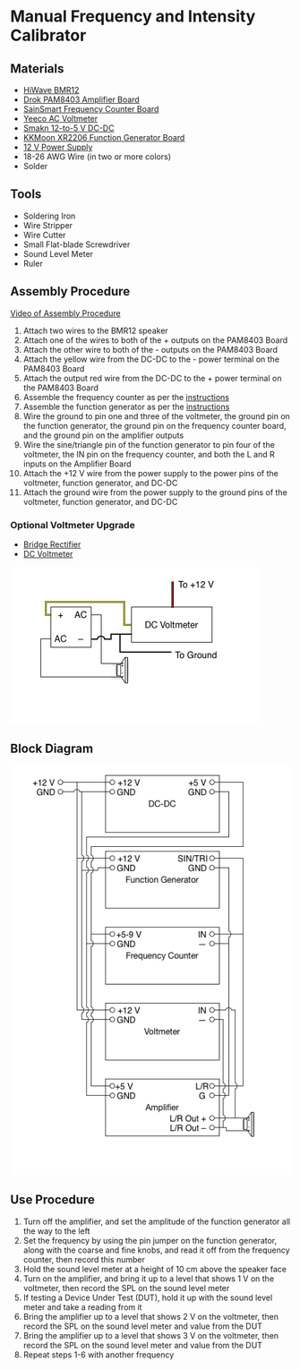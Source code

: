 # Manual Frequency and Intensity Calibrator

## Materials
- [HiWave BMR12](https://www.amazon.com/gp/product/B0008JHBOQ/ref=od_aui_detailpages00?ie=UTF8&psc=1)
- [Drok PAM8403 Amplifier Board](https://www.amazon.com/gp/product/B00C4N410G/ref=od_aui_detailpages00?ie=UTF8&psc=1)
- [SainSmart Frequency Counter Board](https://www.amazon.com/gp/product/B00U29OHP8/ref=od_aui_detailpages00?ie=UTF8&psc=1)
- [Yeeco AC Voltmeter](https://www.amazon.com/gp/product/B00PZBEJ7Y/ref=od_aui_detailpages00?ie=UTF8&psc=1)
- [Smakn 12-to-5 V DC-DC](https://www.amazon.com/gp/product/B00CXKBJI2/ref=od_aui_detailpages00?ie=UTF8&psc=1)
- [KKMoon XR2206 Function Generator Board](https://www.amazon.com/gp/product/B01HM70CMY/ref=oh_aui_detailpage_o00_s00?ie=UTF8&psc=1)
- [12 V Power Supply](https://www.amazon.com/gp/product/B019Q3U72M/ref=od_aui_detailpages00?ie=UTF8&psc=1)
- 18-26 AWG Wire (in two or more colors)
- Solder

## Tools
- Soldering Iron
- Wire Stripper
- Wire Cutter
- Small Flat-blade Screwdriver
- Sound Level Meter
- Ruler

## Assembly Procedure
[Video of Assembly Procedure](https://www.youtube.com/watch?v=CmCu5KOqpDA)
1. Attach two wires to the BMR12 speaker
2. Attach one of the wires to both of the + outputs on the PAM8403 Board
3. Attach the other wire to both of the - outputs on the PAM8403 Board
4. Attach the yellow wire from the DC-DC to the - power terminal on the PAM8403 Board
5. Attach the output red wire from the DC-DC to the + power terminal on the PAM8403 Board
6. Assemble the frequency counter as per the [instructions](https://s3-ap-northeast-1.amazonaws.com/sain-amzn/21/21-010-340/21-010-340.zip)
7. Assemble the function generator as per the [instructions](https://www.dropbox.com/s/x9azf694mjedmv5/XR2206-DIY-Kit-Manual.pdf?dl=1)
8. Wire the ground to pin one and three of the voltmeter, the ground pin on the function generator, the ground pin on the frequency counter board, and the ground pin on the amplifier outputs
9. Wire the sine/triangle pin of the function generator to pin four of the voltmeter, the IN pin on the frequency counter, and both the L and R inputs on the Amplifier Board
10. Attach the +12 V wire from the power supply to the power pins of the voltmeter, function generator, and DC-DC
11. Attach the ground wire from the power supply to the ground pins of the voltmeter, function generator, and DC-DC

### Optional Voltmeter Upgrade
- [Bridge Rectifier](https://www.amazon.com/gp/product/B0002KRDPI/ref=oh_aui_detailpage_o01_s00?ie=UTF8&psc=1)
- [DC Voltmeter](https://www.amazon.com/gp/product/B00CJR9QB6/ref=oh_aui_detailpage_o03_s00?ie=UTF8&psc=1)

![Voltmeter Upgrade](VoltmeterUpgrade.png)

## Block Diagram
![Block Diagram](ManualfI.png)

## Use Procedure
1. Turn off the amplifier, and set the amplitude of the function generator all the way to the left
2. Set the frequency by using the pin jumper on the function generator, along with the coarse and fine knobs, and read it off from the frequency counter, then record this number
3. Hold the sound level meter at a height of 10 cm above the speaker face
4. Turn on the amplifier, and bring it up to a level that shows 1 V on the voltmeter, then record the SPL on the sound level meter
5. If testing a Device Under Test (DUT), hold it up with the sound level meter and take a reading from it
5. Bring the amplifier up to a level that shows 2 V on the voltmeter, then record the SPL on the sound level meter and value from the DUT
6. Bring the amplifier up to a level that shows 3 V on the voltmeter, then record the SPL on the sound level meter and value from the DUT
7. Repeat steps 1-6 with another frequency
